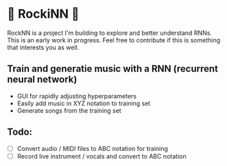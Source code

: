 # 🎵 RockiNN 🎸

RockNN is a project I'm building to explore and better understand RNNs. This is an early work in progress. Feel free to contribute if this is something that interests you as well.

## Train and generatie music with a RNN (recurrent neural network)

- GUI for rapidly adjusting hyperparameters
- Easily add music in XYZ notation to training set
- Generate songs from the training set

## Todo:

- [ ] Convert audio / MIDI files to ABC notation for training
- [ ] Record live instrument / vocals and convert to ABC notation
